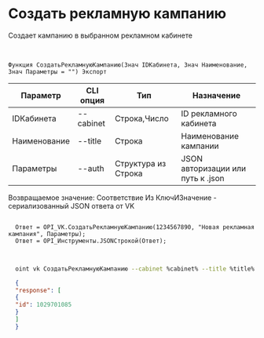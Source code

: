 ﻿---
sidebar_position: 1
---

# Создать рекламную кампанию
 Создает кампанию в выбранном рекламном кабинете


<br/>


`Функция СоздатьРекламнуюКампанию(Знач IDКабинета, Знач Наименование, Знач Параметры = "") Экспорт`

  | Параметр | CLI опция | Тип | Назначение |
  |-|-|-|-|
  | IDКабинета | --cabinet | Строка,Число | ID рекламного кабинета |
  | Наименование | --title | Строка | Наименование кампании |
  | Параметры | --auth | Структура из Строка | JSON авторизации или путь к .json |

  
  Возвращаемое значение:   Соответствие Из КлючИЗначение - сериализованный JSON ответа от VK





```bsl title="Пример кода"
  
  Ответ = OPI_VK.СоздатьРекламнуюКампанию(1234567890, "Новая рекламная кампания", Параметры);
  Ответ = OPI_Инструменты.JSONСтрокой(Ответ);
  
```
	


```sh title="Пример команды CLI"
    
  oint vk СоздатьРекламнуюКампанию --cabinet %cabinet% --title %title% --auth %auth%

```

```json title="Результат"
  {
  "response": [
  {
  "id": 1029701085
  }
  ]
  }
```
